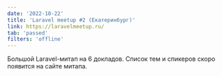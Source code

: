 ```yaml
---
date: '2022-10-22'
title: 'Laravel meetup #2 (Екатеринбург)'
link: https://laravelmeetup.ru/
tab: 'passed'
filters: 'offline'
---
```


Большой Laravel-митап на 6 докладов. Список тем и спикеров скоро появится на сайте митапа.
